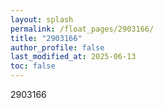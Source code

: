 ```yaml
---
layout: splash
permalink: /float_pages/2903166/
title: "2903166"
author_profile: false
last_modified_at: 2025-06-13
toc: false
---
```

 
2903166

